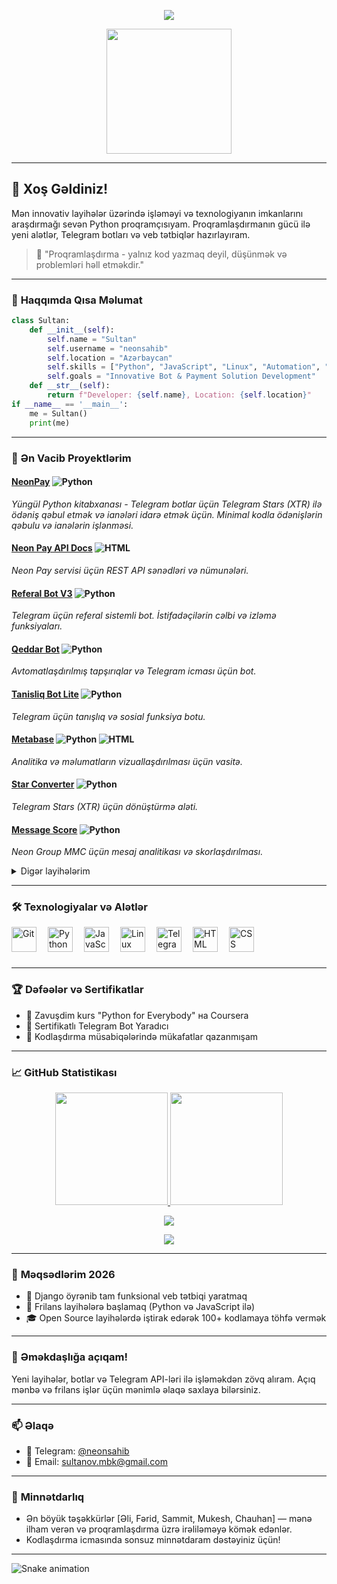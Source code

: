 <p align="center">
  <a align="center">
    <img src="https://readme-typing-svg.herokuapp.com?font=IBM+Plex+Sans&color=F72EE2&size=25&lines=Welcome+to+My+GitHub+Profile!;Python+Enthusiast+and+Developer!;Building+Innovative+Bots+%26+Web+Apps" />
  </a>
</p>

<p align="center">
  <img align="center" src="https://media.giphy.com/media/M9gbBd9nbDrOTu1Mqx/giphy.gif" width="200px">
</p>

---

## 🌟 **Xoş Gəldiniz!**

Mən innovativ layihələr üzərində işləməyi və texnologiyanın imkanlarını araşdırmağı sevən Python proqramçısıyam. Proqramlaşdırmanın gücü ilə yeni alətlər, Telegram botları və veb tətbiqlər hazırlayıram.

> 🧠 "Proqramlaşdırma - yalnız kod yazmaq deyil, düşünmək və problemləri həll etməkdir."

---

### 🚀 **Haqqımda Qısa Məlumat**

```python
class Sultan:
    def __init__(self):
        self.name = "Sultan"
        self.username = "neonsahib"
        self.location = "Azərbaycan"
        self.skills = ["Python", "JavaScript", "Linux", "Automation", "Telegram API"]
        self.goals = "Innovative Bot & Payment Solution Development"
    def __str__(self):
        return f"Developer: {self.name}, Location: {self.location}"
if __name__ == '__main__':
    me = Sultan()
    print(me)
```

---

### 🌟 **Ən Vacib Proyektlərim**

#### [NeonPay](https://github.com/Abbasxan/neonpay) ![Python](https://img.shields.io/badge/-Python-3776AB?logo=python&logoColor=white)
*Yüngül Python kitabxanası - Telegram botlar üçün Telegram Stars (XTR) ilə ödəniş qəbul etmək və ianələri idarə etmək üçün. Minimal kodla ödənişlərin qəbulu və ianələrin işlənməsi.*

#### [Neon Pay API Docs](https://github.com/Abbasxan/Abbasxan.github.io) ![HTML](https://img.shields.io/badge/-HTML-e34c26?logo=html5&logoColor=white)
*Neon Pay servisi üçün REST API sənədləri və nümunələri.*

#### [Referal Bot V3](https://github.com/Abbasxan/referalbotv3) ![Python](https://img.shields.io/badge/-Python-3776AB?logo=python&logoColor=white)
*Telegram üçün referal sistemli bot. İstifadəçilərin cəlbi və izləmə funksiyaları.*

#### [Qeddar Bot](https://github.com/Abbasxan/qeddarbot) ![Python](https://img.shields.io/badge/-Python-3776AB?logo=python&logoColor=white)
*Avtomatlaşdırılmış tapşırıqlar və Telegram icması üçün bot.*

#### [Tanisliq Bot Lite](https://github.com/Abbasxan/tanisliqbotlite) ![Python](https://img.shields.io/badge/-Python-3776AB?logo=python&logoColor=white)
*Telegram üçün tanışlıq və sosial funksiya botu.*

#### [Metabase](https://github.com/Abbasxan/metabase) ![Python](https://img.shields.io/badge/-Python-3776AB?logo=python&logoColor=white) ![HTML](https://img.shields.io/badge/-HTML-e34c26?logo=html5&logoColor=white)
*Analitika və məlumatların vizuallaşdırılması üçün vasitə.*

#### [Star Converter](https://github.com/Abbasxan/starconverter) ![Python](https://img.shields.io/badge/-Python-3776AB?logo=python&logoColor=white)
*Telegram Stars (XTR) üçün dönüştürmə aləti.*

#### [Message Score](https://github.com/Abbasxan/messageScore) ![Python](https://img.shields.io/badge/-Python-3776AB?logo=python&logoColor=white)
*Neon Group MMC üçün mesaj analitikası və skorlaşdırılması.*

<details>
  <summary>Digər layihələrim</summary>

  - [maf2](https://github.com/Abbasxan/maf2) — Python & oyun mexanikası
</details>

---

### 🛠️ **Texnologiyalar və Alətlər**

<img align="left" alt="Git" width="40px" style="padding-right:15px;" src="https://cdn.jsdelivr.net/gh/devicons/devicon/icons/git/git-original.svg" />
<img align="left" alt="Python" width="40px" style="padding-right:15px;" src="https://cdn.jsdelivr.net/gh/devicons/devicon/icons/python/python-plain.svg" />
<img align="left" alt="JavaScript" width="40px" style="padding-right:15px;" src="https://cdn.jsdelivr.net/gh/devicons/devicon/icons/javascript/javascript-plain.svg" />
<img align="left" alt="Linux" width="40px" style="padding-right:15px;" src="https://cdn.jsdelivr.net/gh/devicons/devicon/icons/linux/linux-original.svg" />
<img align="left" alt="Telegram" width="40px" style="padding-right:15px;" src="https://cdn.jsdelivr.net/gh/devicons/devicon/icons/telegram/telegram-original.svg" />
<img align="left" alt="HTML" width="40px" style="padding-right:15px;" src="https://cdn.jsdelivr.net/gh/devicons/devicon/icons/html5/html5-plain.svg" />
<img align="left" alt="CSS" width="40px" style="padding-right:15px;" src="https://cdn.jsdelivr.net/gh/devicons/devicon/icons/css3/css3-plain.svg" />
<br><br><br>

---

### 🏆 **Dəfəələr və Sertifikatlar**

- 🥇 Zavuşdim kurs "Python for Everybody" на Coursera
- 📜 Sertifikatlı Telegram Bot Yaradıcı
- 🎯 Kodlaşdırma müsabiqələrində mükafatlar qazanmışam

---

### 📈 **GitHub Statistikası**

<p align="center">
  <a href="https://github.com/Abbasxan">
    <img height="180em" src="https://github-readme-stats-eight-theta.vercel.app/api?username=Abbasxan&show_icons=true&theme=tokyonight&include_all_commits=true&count_private=true"/>
    <img height="180em" src="https://github-readme-stats-eight-theta.vercel.app/api/top-langs/?username=Abbasxan&layout=compact&langs_count=8&theme=tokyonight"/>
  </a>
</p>

<p align="center">
  <img src="https://github-profile-summary-cards.vercel.app/api/cards/profile-details?username=Abbasxan&theme=radical"/>
</p>

<p align="center">
  <img src="https://github-readme-activity-graph.cyclic.app/graph?username=Abbasxan&theme=react-dark&hide_border=true"/>
</p>

---

### 🎯 **Məqsədlərim 2026**

- 🌱 Django öyrənib tam funksional veb tətbiqi yaratmaq
- 💼 Frilans layihələrə başlamaq (Python və JavaScript ilə)
- 🎓 Open Source layihələrdə iştirak edərək 100+ kodlamaya töhfə vermək

---

### 🤝 **Əməkdaşlığa açıqam!**

Yeni layihələr, botlar və Telegram API-ləri ilə işləməkdən zövq alıram. Açıq mənbə və frilans işlər üçün mənimlə əlaqə saxlaya bilərsiniz.

---

### 📫 **Əlaqə**

- 💬 Telegram: [@neonsahib](https://t.me/neonsahib)
- 📧 Email: [sultanov.mbk@gmail.com](mailto:sultanov.mbk@gmail.com)

---

### 🙌 **Minnətdarlıq**

- Ən böyük təşəkkürlər [Əli, Fərid, Sammit, Mukesh, Chauhan] — mənə ilham verən və proqramlaşdırma üzrə irəliləməyə kömək edənlər.
- Kodlaşdırma icmasında sonsuz minnətdaram dəstəyiniz üçün!

---

![Snake animation](https://github.com/mirsaid-mirzohidov/mirsaid-mirzohidov/blob/output/github-contribution-grid-snake.svg)

